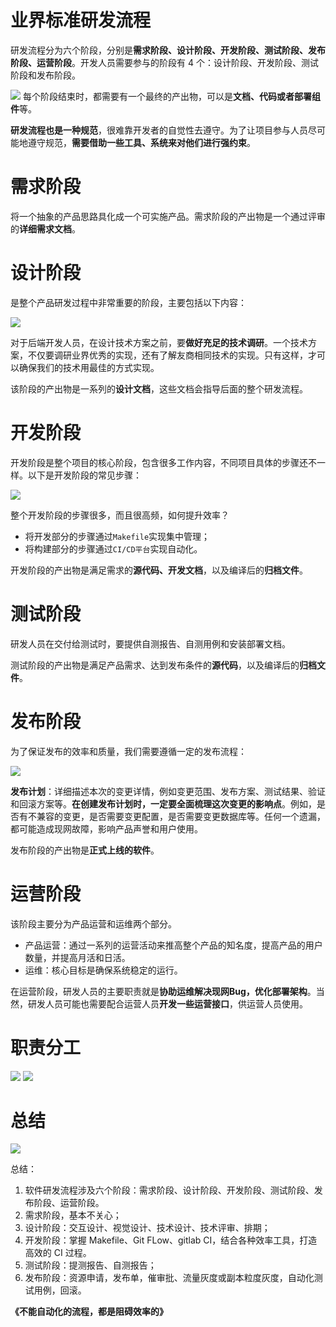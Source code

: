 # 业界标准研发流程
研发流程分为六个阶段，分别是**需求阶段、设计阶段、开发阶段、测试阶段、发布阶段、运营阶段**。开发人员需要参与的阶段有 4 个：设计阶段、开发阶段、测试阶段和发布阶段。

![](01.png)
每个阶段结束时，都需要有一个最终的产出物，可以是**文档、代码或者部署组件**等。

**研发流程也是一种规范**，很难靠开发者的自觉性去遵守。为了让项目参与人员尽可能地遵守规范，**需要借助一些工具、系统来对他们进行强约束**。

# 需求阶段
将一个抽象的产品思路具化成一个可实施产品。需求阶段的产出物是一个通过评审的**详细需求文档**。

# 设计阶段
是整个产品研发过程中非常重要的阶段，主要包括以下内容：

![](02.png)

对于后端开发人员，在设计技术方案之前，要**做好充足的技术调研**。一个技术方案，不仅要调研业界优秀的实现，还有了解友商相同技术的实现。只有这样，才可以确保我们的技术用最佳的方式实现。

该阶段的产出物是一系列的**设计文档**，这些文档会指导后面的整个研发流程。

# 开发阶段
开发阶段是整个项目的核心阶段，包含很多工作内容，不同项目具体的步骤还不一样。以下是开发阶段的常见步骤：

![](03.png)

整个开发阶段的步骤很多，而且很高频，如何提升效率？
- 将开发部分的步骤通过`Makefile`实现集中管理；
- 将构建部分的步骤通过`CI/CD平台`实现自动化。

开发阶段的产出物是满足需求的**源代码、开发文档**，以及编译后的**归档文件**。

# 测试阶段
研发人员在交付给测试时，要提供自测报告、自测用例和安装部署文档。

测试阶段的产出物是满足产品需求、达到发布条件的**源代码**，以及编译后的**归档文件**。

# 发布阶段
为了保证发布的效率和质量，我们需要遵循一定的发布流程：

![](05.png)

**发布计划**：详细描述本次的变更详情，例如变更范围、发布方案、测试结果、验证和回滚方案等。**在创建发布计划时，一定要全面梳理这次变更的影响点**。例如，是否有不兼容的变更，是否需要变更配置，是否需要变更数据库等。任何一个遗漏，都可能造成现网故障，影响产品声誉和用户使用。

发布阶段的产出物是**正式上线的软件**。

# 运营阶段
该阶段主要分为产品运营和运维两个部分。
- 产品运营：通过一系列的运营活动来推高整个产品的知名度，提高产品的用户数量，并提高月活和日活。
- 运维：核心目标是确保系统稳定的运行。

在运营阶段，研发人员的主要职责就是**协助运维解决现网Bug，优化部署架构**。当然，研发人员可能也需要配合运营人员**开发一些运营接口**，供运营人员使用。

# 职责分工
![](06.png)
![](07.png)

# 总结
![](08.png)

总结：
1. 软件研发流程涉及六个阶段：需求阶段、设计阶段、开发阶段、测试阶段、发布阶段、运营阶段。
2. 需求阶段，基本不关心；
3. 设计阶段：交互设计、视觉设计、技术设计、技术评审、排期；
4. 开发阶段：掌握 Makefile、Git FLow、gitlab CI，结合各种效率工具，打造高效的 CI 过程。
5. 测试阶段：提测报告、自测报告；
6. 发布阶段：资源申请，发布单，催审批、流量灰度或副本粒度灰度，自动化测试用例，回滚。

**《不能自动化的流程，都是阻碍效率的》**